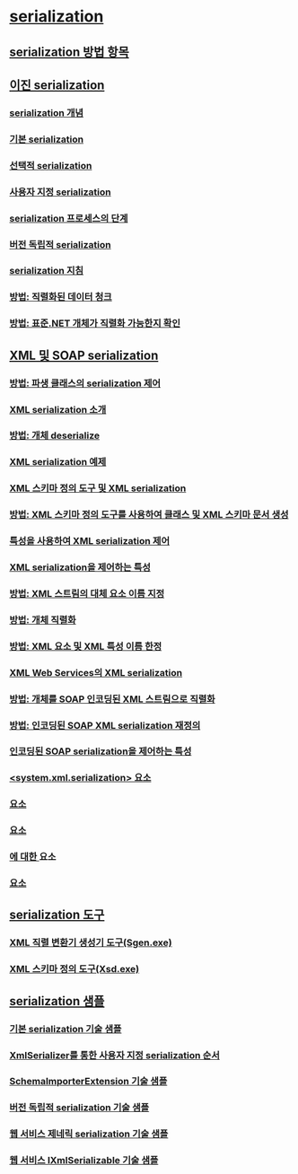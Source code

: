 # [serialization](index.md)
## [serialization 방법 항목](serialization-how-to-topics.md)
## [이진 serialization](binary-serialization.md)
### [serialization 개념](serialization-concepts.md)
### [기본 serialization](basic-serialization.md)
### [선택적 serialization](selective-serialization.md)
### [사용자 지정 serialization](custom-serialization.md)
### [serialization 프로세스의 단계](steps-in-the-serialization-process.md)
### [버전 독립적 serialization](version-tolerant-serialization.md)
### [serialization 지침](serialization-guidelines.md)
### [방법: 직렬화된 데이터 청크](how-to-chunk-serialized-data.md)
### [방법: 표준.NET 개체가 직렬화 가능한지 확인](how-to-determine-if-netstandard-object-is-serializable.md)
## [XML 및 SOAP serialization](xml-and-soap-serialization.md)
### [방법: 파생 클래스의 serialization 제어](how-to-control-serialization-of-derived-classes.md)
### [XML serialization 소개](introducing-xml-serialization.md)
### [방법: 개체 deserialize](how-to-deserialize-an-object.md)
### [XML serialization 예제](examples-of-xml-serialization.md)
### [XML 스키마 정의 도구 및 XML serialization](the-xml-schema-definition-tool-and-xml-serialization.md)
### [방법: XML 스키마 정의 도구를 사용하여 클래스 및 XML 스키마 문서 생성](xml-schema-def-tool-gen.md)
### [특성을 사용하여 XML serialization 제어](controlling-xml-serialization-using-attributes.md)
### [XML serialization을 제어하는 특성](attributes-that-control-xml-serialization.md)
### [방법: XML 스트림의 대체 요소 이름 지정](how-to-specify-an-alternate-element-name-for-an-xml-stream.md)
### [방법: 개체 직렬화](how-to-serialize-an-object.md)
### [방법: XML 요소 및 XML 특성 이름 한정](how-to-qualify-xml-element-and-xml-attribute-names.md)
### [XML Web Services의 XML serialization](xml-serialization-with-xml-web-services.md)
### [방법: 개체를 SOAP 인코딩된 XML 스트림으로 직렬화](how-to-serialize-an-object-as-a-soap-encoded-xml-stream.md)
### [방법: 인코딩된 SOAP XML serialization 재정의](how-to-override-encoded-soap-xml-serialization.md)
### [인코딩된 SOAP serialization을 제어하는 특성](attributes-that-control-encoded-soap-serialization.md)
### [<system.xml.serialization> 요소](system-xml-serialization-element.md)
### [<dateTimeSerialization> 요소](datetimeserialization-element.md)
### [<schemaImporterExtensions> 요소](schemaimporterextensions-element.md)
### [<add>에 대한 <xmlSchemaImporterExtensions>](add-element-for-xmlschemaimporterextensions.md) 요소
### [<xmlSerializer> 요소](xmlserializer-element.md)
## [serialization 도구](serialization-tools.md)
### [XML 직렬 변환기 생성기 도구(Sgen.exe)](xml-serializer-generator-tool-sgen-exe.md)
### [XML 스키마 정의 도구(Xsd.exe)](xml-schema-definition-tool-xsd-exe.md)
## [serialization 샘플](serialization-samples.md)
### [기본 serialization 기술 샘플](basic-serialization-technology-sample.md)
### [XmlSerializer를 통한 사용자 지정 serialization 순서](custom-serialization-order-with-xmlserializer.md)
### [SchemaImporterExtension 기술 샘플](schemaimporterextension-technology-sample.md)
### [버전 독립적 serialization 기술 샘플](version-tolerant-serialization-technology-sample.md)
### [웹 서비스 제네릭 serialization 기술 샘플](web-services-generics-serialization-technology-sample.md)
### [웹 서비스 IXmlSerializable 기술 샘플](web-services-ixmlserializable-technology-sample.md)
